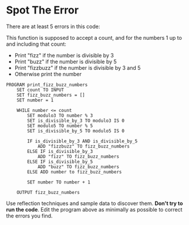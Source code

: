 # Spot The Error

There are at least 5 errors in this code:

This function is supposed to accept a count, and for the numbers 1 up to and including that count:

* Print "fizz" if the number is divisible by 3
* Print "buzz" if the number is divisible by 5
* Print "fizzbuzz" if the number is divisible by 3 and 5
* Otherwise print the number

```
PROGRAM print_fizz_buzz_numbers
    SET count TO INPUT
    SET fizz_buzz_numbers = []
    SET number = 1

    WHILE number <= count
        SET modulo3 TO number % 3
        SET is_divisible_by_3 TO modulo3 IS 0
        SET modulo5 TO number % 5
        SET is_divisible_by_5 TO modulo5 IS 0

        IF is_divisible_by_3 AND is_divisible_by_5
            ADD "fizzbuzz" TO fizz_buzz_numbers
        ELSE IF is_divisible_by_3
            ADD "fizz" TO fizz_buzz_numbers
        ELSE IF is_divisible_by_5
            ADD "buzz" TO fizz_buzz_numbers
        ELSE ADD number to fizz_buzz_numbers

        SET number TO number + 1
    
    OUTPUT fizz_buzz_numbers
```

Use reflection techniques and sample data to discover them. **Don't try to run the code**. Edit the program above as minimally as possible to correct the errors you find.
